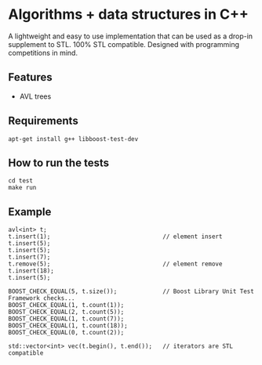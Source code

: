 # Algorithms + data structures in C++

A lightweight and easy to use implementation that can be used as a drop-in supplement to STL. 100% STL compatible. Designed with programming competitions in mind.

## Features

* AVL trees

## Requirements

```shell
apt-get install g++ libboost-test-dev
```

## How to run the tests

```shell
cd test
make run
```

## Example

```
avl<int> t;
t.insert(1);                                // element insert
t.insert(5);
t.insert(5);
t.insert(7);
t.remove(5);                                // element remove
t.insert(18);
t.insert(5);

BOOST_CHECK_EQUAL(5, t.size());             // Boost Library Unit Test Framework checks...
BOOST_CHECK_EQUAL(1, t.count(1));
BOOST_CHECK_EQUAL(2, t.count(5));
BOOST_CHECK_EQUAL(1, t.count(7));
BOOST_CHECK_EQUAL(1, t.count(18));
BOOST_CHECK_EQUAL(0, t.count(2));

std::vector<int> vec(t.begin(), t.end());   // iterators are STL compatible
```
